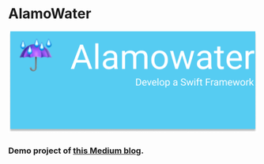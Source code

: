 # AlamoWater
![Alamowater](https://github.com/ZaidPathan/AlamoWater/blob/master/AlamoWater/AlamoWater/Resources/Images/Alamowater.png)

### Demo project of [this Medium blog](https://medium.com/@zaidkhanintel/develop-a-swift-framework-1c7fdda27bf1#.hjf8h4a36).
